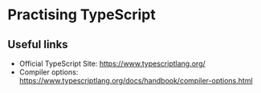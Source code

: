 # Practising TypeScript

## Useful links

- Official TypeScript Site: https://www.typescriptlang.org/
- Compiler options: https://www.typescriptlang.org/docs/handbook/compiler-options.html
